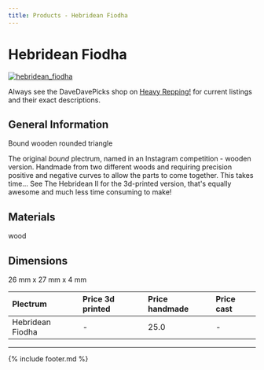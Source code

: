 ```yaml
---
title: Products - Hebridean Fiodha
---
```

# Hebridean Fiodha

[![hebridean_fiodha](../../assets/images/hebridean_fiodha.jpg "Hebridean_fiodha")](/picks/hebridean_fiodha)

Always see the DaveDavePicks shop on [Heavy Repping!](https://www.heavyrepping.com/store/shop/davedavepicks/) for current listings and their exact descriptions.

## General Information
Bound wooden rounded triangle

The original *bound* plectrum, named in an Instagram competition - wooden version. Handmade from two different woods and requiring precision positive and negative curves to allow the parts to come together. This takes time... See The Hebridean II for the 3d-printed version, that's equally awesome and much less time consuming to make!

## Materials
wood

## Dimensions
26 mm x 27 mm x 4 mm

| **Plectrum**                                        | **Price 3d printed**   | **Price handmade**   | **Price cast**   |
|:----------------------------------------------------|:-----------------------|:---------------------|:-----------------|
| Hebridean Fiodha                                          | -               | 25.0             | -         |

---

{% include footer.md %}